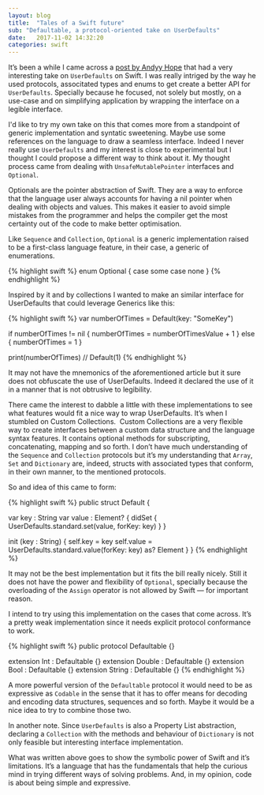 ```yaml
---
layout: blog
title:  "Tales of a Swift future"
sub: "Defaultable, a protocol-oriented take on UserDefaults"
date:   2017-11-02 14:32:20
categories: swift
---
```


It’s been a while I came across a [post by Andyy Hope](https://medium.com/swift-programming/swift-userdefaults-protocol-4cae08abbf9) that had a very interesting take on `UserDefaults` on Swift. I was really intriged by the way he used protocols, associtated types and enums to get create a better API for `UserDefaults`. Specially because he focused, not solely but mostly, on a use-case and on simplifying application by wrapping the interface on a legible interface.

I'd like to try my own take on this that comes more from a standpoint of generic implementation and syntatic sweetening. Maybe use some references on the language to draw a seamless interface. Indeed I never really use `UserDefaults` and my interest is close to experimental but I thought I could propose a different way to think about it. My thought process came from dealing with `UnsafeMutablePointer` interfaces and `Optional`.

Optionals are the pointer abstraction of Swift. They are a way to enforce that the language user always accounts for having a nil pointer when dealing with objects and values. This makes it easier to avoid simple mistakes from the programmer and helps the compiler get the most certainty out of the code to make better optimisation.

Like `Sequence` and `Collection`, `Optional` is a generic implementation raised to be a first-class language feature, in their case, a generic of enumerations.

{% highlight swift %}
enum Optional {
case some<T>
case none
}
{% endhighlight %}

Inspired by it and by collections I wanted to make an similar interface for UserDefaults that could leverage Generics like this:

{% highlight swift %}
var numberOfTimes = Default<Int>(key: "SomeKey")

if numberOfTimes != nil {
numberOfTimes = numberOfTimesValue + 1
} else {
numberOfTimes = 1
}

print(numberOfTimes) // Default(1)
{% endhighlight %}

It may not have the mnemonics of the aforementioned article but it sure does not obfuscate the use of UserDefaults. Indeed it declared the use of it in a manner that is not obtrusive to legibility.

There came the interest to dabble a little with these implementations to see what features would fit a nice way to wrap UserDefaults. It’s when I stumbled on Custom Collections.
 Custom Collections are a very flexible way to create interfaces between a custom data structure and the language syntax features. It contains optional methods for subscripting, concatenating, mapping and so forth. I don’t have much understanding of the `Sequence` and `Collection` protocols but it’s my understanding that `Array`, `Set` and `Dictionary` are, indeed, structs with associated types that conform, in their own manner, to the mentioned protocols.

So and idea of this came to form:

{% highlight swift %}
public struct Default<Element : Defaultable> {

var key : String
var value : Element? {
didSet {
UserDefaults.standard.set(value, forKey: key)
}
}

init (key : String) {
self.key = key
self.value = UserDefaults.standard.value(forKey: key) as? Element
}
}
{% endhighlight %}

It may not be the best implementation but it fits the bill really nicely. Still it does not have the power and flexibility of `Optional`, specially because the overloading of the `Assign` operator is not allowed by Swift — for important reason.

I intend to try using this implementation on the cases that come across. It’s a pretty weak implementation since it needs explicit protocol conformance to work.

{% highlight swift %}
public protocol Defaultable {}

extension Int : Defaultable {}
extension Double : Defaultable {}
extension Bool : Defaultable {}
extension String : Defaultable {}
{% endhighlight %}

A more powerful version of the `Defaultable` protocol it would need to be as expressive as `Codable` in the sense that it has to offer means for decoding and encoding data structures, sequences and so forth. Maybe it would be a nice idea to try to combine those two.

In another note. Since `UserDefaults` is also a Property List abstraction, declaring a `Collection` with the methods and behaviour of `Dictionary` is not only feasible but interesting interface implementation.

What was written above goes to show the symbolic power of Swift and it’s limitations. It’s a language that has the fundamentals that help the curious mind in trying different ways of solving problems. And, in my opinion, code is about being simple and expressive.
